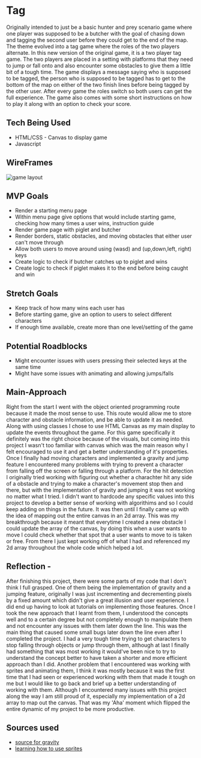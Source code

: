 # Tag
Originally intended to just be a basic hunter and prey scenario game where one player was supposed to be a butcher with the goal of chasing down and tagging the second user before they could get to the end of the map. The theme evolved into a tag game where the roles of the two players alternate. In this new version of the original game, it is a two player tag game. The two players are placed in a setting with platforms that they need to jump or fall onto and also encounter some obstacles to give them a little bit of a tough time. The game displays a message saying who is supposed to be tagged, the person who is supposed to be tagged has to get to the bottom of the map on either of the two finish lines before being tagged by the other user. After every game the roles switch so both users can get the full experience. The game also comes with some short instructions on how to play it along with an option to check your score. 









## Tech Being Used
* HTML/CSS - Canvas to display game
* Javascript
## WireFrames
<img src="https://i.postimg.cc/dQT4dQyB/Untitled-Draft-1.jpg" alt="game layout">

## MVP Goals
* Render a starting menu page
* Within menu page give options that would include starting game, checking how many times a user wins, instruction guide
* Render game page with piglet and butcher
* Render borders, static obstacles, and moving obstacles that either user can't move through
* Allow both users to move around using (wasd) and (up,down,left, right) keys
* Create logic to check if butcher catches up to piglet and wins
* Create logic to check if piglet makes it to the end before being caught and win



## Stretch Goals
* Keep track of how many wins each user has
* Before starting game, give an option to users to select different characters 
* If enough time available, create more than one level/setting of the game

## Potential Roadblocks
* Might encounter issues with users pressing their selected keys at the same time
* Might have some issues with animating and allowing jumps/falls

## Main-Approach
Right from the start I went with the object oriented programming route because it made the most sense to use. This route would allow me to store character and obstacle information, and be able to update it as needed. Along with using classes I chose to use HTML Canvas as my main display to update the events throughout the game. For this game specifically it definitely was the right choice because of the visuals, but coming into this project I wasn't too familiar with canvas which was the main reason why I felt encouraged to use it and get a better understanding of it's properties. Once I finally had moving characters and implemented a gravity and jump feature I encountered many problems with trying to prevent a character from falling off the screen or falling through a platform. For the hit detection I originally tried working with figuring out whether a charachter hit any side of a obstacle and trying to make a character's movement stop then and there, but with the implementation of gravity and jumping it was not working no matter what I tried. I didn't want to hardcode any specific values into this project to develop a better sense of working with algorithims and so I could keep adding on things in the future. It was then until I finally came up with the idea of mapping out the entire canvas in an 2d array. This was my breakthrough because it meant that everytime I created a new obstacle I could update the array of the canvas, by doing this when a user wants to move I could check whether that spot that a user wants to move to is taken or free. From there I just kept working off of what I had and referenced my 2d array throughout the whole code which helped a lot.

## Reflection -
After finishing this project, there were some parts of my code that I don't think I full grasped. One of them being the implementation of gravity and a jumping feature, originally I was just incrementing and decrementing pixels by a fixed amount which didn't give a great illusion and user experience. I did end up having to look at tutorials on implementing those features. Once I took the new approach that I learnt from them, I understood the concepts well and to a certain degree but not completely enough to manipulate them and not encounter any issues with them later down the line. This was the main thing that caused some small bugs later down the line even after I completed the project. I had a very tough time trying to get characters to stop falling through objects or jump through them, although at last I finally had something that was most working it would've been nice to try to understand the concept better to have taken a shorter and more efficient approach than I did. Another problem that I encountered was working with sprites and animating them, I think it was mostly because it was the first time that I had seen or experienced working with them that made it tough on me but I would like to go back and brief up a better understanding of working with them. Although I encountered many issues with this project along the way I am still proud of it, especially my implementation of a 2d array to map out the canvas. That was my 'Aha' moment which flipped the entire dynamic of my project to be more productive.

## Sources used 
* [source for gravity](https://youtu.be/4q2vvZn5aoo)
* [learning how to use sprites](https://youtu.be/MHGgVlrlkYc)